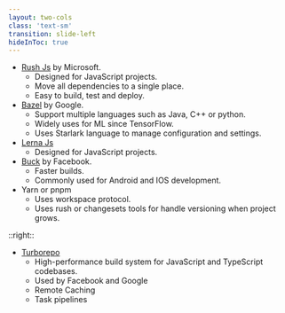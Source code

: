 ```yaml
---
layout: two-cols
class: 'text-sm'
transition: slide-left
hideInToc: true
---
```


- [Rush Js](https://rushjs.io/) by Microsoft.
  - Designed for JavaScript projects.
  - Move all dependencies to a single place.
  - Easy to build, test and deploy.
- [Bazel](https://bazel.build/) by Google.
  - Support multiple languages such as Java, C++ or python.
  - Widely uses for ML since TensorFlow.
  - Uses Starlark language to manage configuration and settings.
- [Lerna Js](https://lerna.js.org/)
  - Designed for JavaScript projects.
- [Buck](https://buck.build/) by Facebook.
  - Faster builds.
  - Commonly used for Android and IOS development.
- Yarn or pnpm
  - Uses workspace protocol.
  - Uses rush or changesets tools for handle versioning when project grows.

::right::

- [Turborepo](https://turbo.build/repo)
  - High-performance build system for JavaScript and TypeScript codebases.
  - Used by Facebook and Google
  - Remote Caching
  - Task pipelines